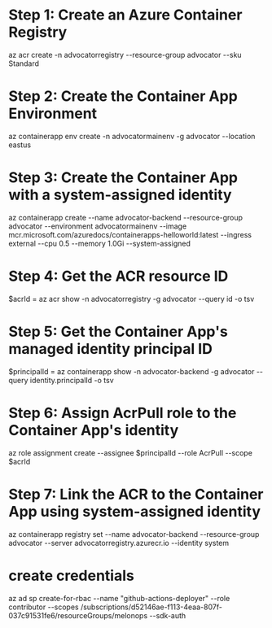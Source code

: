 # Step 1: Create an Azure Container Registry

az acr create -n advocatorregistry --resource-group advocator --sku Standard

# Step 2: Create the Container App Environment

az containerapp env create -n advocatormainenv -g advocator --location eastus

# Step 3: Create the Container App with a system-assigned identity

az containerapp create --name advocator-backend --resource-group advocator --environment advocatormainenv --image mcr.microsoft.com/azuredocs/containerapps-helloworld:latest --ingress external --cpu 0.5 --memory 1.0Gi --system-assigned

# Step 4: Get the ACR resource ID

$acrId = az acr show -n advocatorregistry -g advocator --query id -o tsv

# Step 5: Get the Container App's managed identity principal ID

$principalId = az containerapp show -n advocator-backend -g advocator --query identity.principalId -o tsv

# Step 6: Assign AcrPull role to the Container App's identity

az role assignment create --assignee $principalId --role AcrPull --scope $acrId

# Step 7: Link the ACR to the Container App using system-assigned identity

az containerapp registry set --name advocator-backend --resource-group advocator --server advocatorregistry.azurecr.io --identity system

# create credentials

az ad sp create-for-rbac --name "github-actions-deployer" --role contributor --scopes /subscriptions/d52146ae-f113-4eaa-807f-037c91531fe6/resourceGroups/melonops --sdk-auth
